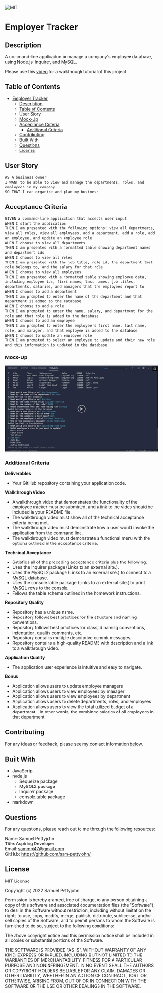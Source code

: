 ![MIT](https://img.shields.io/badge/License-MIT-blue)
# Employer Tracker

## Description

A command-line application to manage a company's employee database, using Node.js, Inquirer, and MySQL.

Please use this [video](TBC) for a walkthough tutorial of this project.

## Table of Contents

- [Employer Tracker](#employer-tracker)
  - [Description](#description)
  - [Table of Contents](#table-of-contents)
  - [User Story](#user-story)
  - [Mock-Up](#mock-up)
  - [Acceptance Criteria](#acceptance-criteria)
    - [Additional Criteria](#additional-criteria)
  - [Contributing](#contributing)
  - [Built With](#built-with)
  - [Questions](#questions)
  - [License](#license)

## User Story
~~~
AS A business owner
I WANT to be able to view and manage the departments, roles, and employees in my company
SO THAT I can organize and plan my business
~~~

## Acceptance Criteria
~~~
GIVEN a command-line application that accepts user input
WHEN I start the application
THEN I am presented with the following options: view all departments, view all roles, view all employees, add a department, add a role, add an employee, and update an employee role
WHEN I choose to view all departments
THEN I am presented with a formatted table showing department names and department ids
WHEN I choose to view all roles
THEN I am presented with the job title, role id, the department that role belongs to, and the salary for that role
WHEN I choose to view all employees
THEN I am presented with a formatted table showing employee data, including employee ids, first names, last names, job titles, departments, salaries, and managers that the employees report to
WHEN I choose to add a department
THEN I am prompted to enter the name of the department and that department is added to the database
WHEN I choose to add a role
THEN I am prompted to enter the name, salary, and department for the role and that role is added to the database
WHEN I choose to add an employee
THEN I am prompted to enter the employee’s first name, last name, role, and manager, and that employee is added to the database
WHEN I choose to update an employee role
THEN I am prompted to select an employee to update and their new role and this information is updated in the database
~~~

### Mock-Up
![image](./assets/images/mysql-mockup.png)


### Additional Criteria

**Deliverables**

- Your GitHub repository containing your application code.

**Walkthrough Video**

- A walkthrough video that demonstrates the functionality of the employee tracker must be submitted, and a link to the video should be included in your README file.
- The walkthrough video must show all of the technical acceptance criteria being met.
- The walkthrough video must demonstrate how a user would invoke the application from the command line.
- The walkthrough video must demonstrate a functional menu with the options outlined in the acceptance criteria.

**Technical Acceptance**

- Satisfies all of the preceding acceptance criteria plus the following:
- Uses the Inquirer package (Links to an external site.).
- Uses the MySQL2 package (Links to an external site.) to connect to a MySQL database.
- Uses the console.table package (Links to an external site.) to print MySQL rows to the console.
- Follows the table schema outlined in the homework instructions.

**Repository Quality**

- Repository has a unique name.
- Repository follows best practices for file structure and naming conventions.
- Repository follows best practices for class/id naming conventions, indentation, quality comments, etc.
- Repository contains multiple descriptive commit messages.
- Repository contains a high-quality README with description and a link to a walkthrough video.

**Application Quality**

- The application user experience is intuitive and easy to navigate.

**Bonus**

- Application allows users to update employee managers
- Application allows users to view employees by manager
- Application allows users to view employees by department
- Application allows users to delete departments, roles, and employees
- Application allows users to view the total utilized budget of a department—in other words, the combined salaries of all employees in that department

## Contributing

For any ideas or feedback, please see my contact information [below](#questions).

## Built With

- JavaScript
- node.js
    - Sequelize package
    - MySQL2 package
    - Inquirer package
    - console.table package
- markdown

## Questions

For any questions, please reach out to me through the following resources:

Name: Samuel Pettyjohn <br>
Title: Aspiring Developer <br>
Email: <sammpj47@gmail.com> <br>
GitHub: <https://github.com/sam-pettyjohn/> <br>

## License

MIT License

Copyright (c) 2022 Samuel Pettyjohn
            
Permission is hereby granted, free of charge, to any person obtaining a copy
of this software and associated documentation files (the "Software"), to deal
in the Software without restriction, including without limitation the rights
to use, copy, modify, merge, publish, distribute, sublicense, and/or sell
copies of the Software, and to permit persons to whom the Software is
furnished to do so, subject to the following conditions:
            
The above copyright notice and this permission notice shall be included in all
copies or substantial portions of the Software.
            
THE SOFTWARE IS PROVIDED "AS IS", WITHOUT WARRANTY OF ANY KIND, EXPRESS OR
IMPLIED, INCLUDING BUT NOT LIMITED TO THE WARRANTIES OF MERCHANTABILITY,
FITNESS FOR A PARTICULAR PURPOSE AND NONINFRINGEMENT. IN NO EVENT SHALL THE
AUTHORS OR COPYRIGHT HOLDERS BE LIABLE FOR ANY CLAIM, DAMAGES OR OTHER
LIABILITY, WHETHER IN AN ACTION OF CONTRACT, TORT OR OTHERWISE, ARISING FROM,
OUT OF OR IN CONNECTION WITH THE SOFTWARE OR THE USE OR OTHER DEALINGS IN THE
SOFTWARE. 
